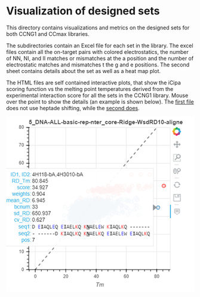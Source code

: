 # Visualization of designed sets

This directory contains visualizations and metrics on the designed sets for both CCNG1 and CCmax libraries.

The subdirectories contain an Excel file for each set in the library. The excel files contain all the on-target pairs with colored electrostatics, the number of NN, NI, and II matches or mismatches at the a position and the number of electrostatic matches and mismatches t the g and e positions. The second sheet contains details about the set as well as a heat map plot.

The HTML files are self contained interactive plots, that show the iCipa scoring function vs the melting point temperatures derived from the experimental interaction score for all the sets in the CCNG1 library. Mouse over the point to show the details (an example is shown below). The [first file](0_no_shifting_DNA-ALL-basic-rep-nter_core-Ridge-WsdRD10.plot.html) does not use heptade shifting, while the [second does](5_with_shifting_DNA-ALL-basic-rep-nter_core-Ridge-WsdRD10.plot.html).  

![example mouse over image](03_extra_html/example_mouse_over.png)
